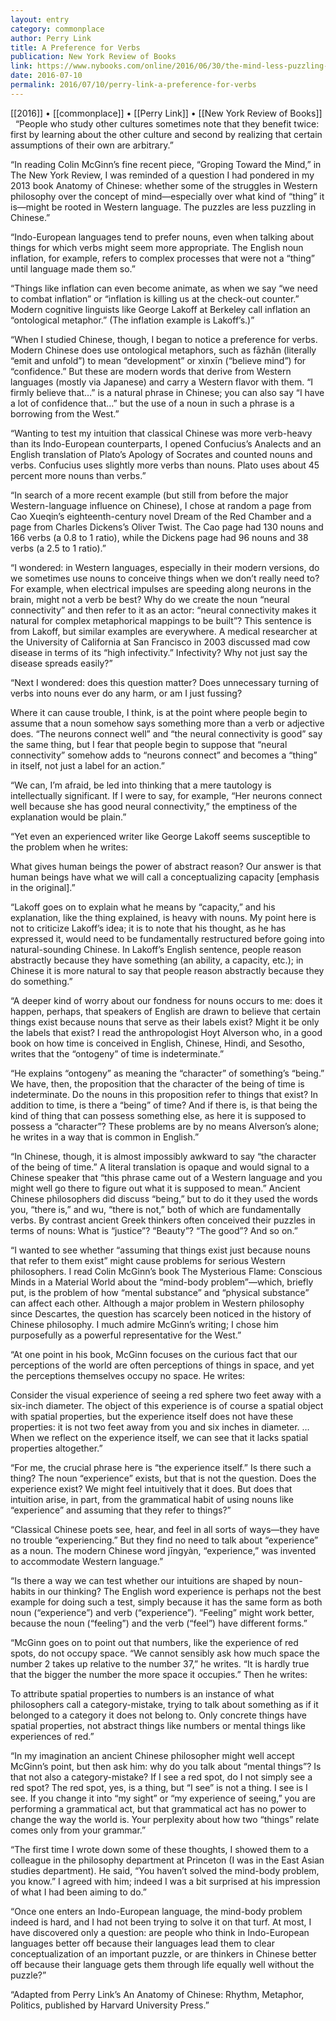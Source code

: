 ```yaml
---
layout: entry
category: commonplace
author: Perry Link
title: A Preference for Verbs
publication: New York Review of Books
link: https://www.nybooks.com/online/2016/06/30/the-mind-less-puzzling-in-chinese/
date: 2016-07-10
permalink: 2016/07/10/perry-link-a-preference-for-verbs
---
```


[[2016]] • [[commonplace]] • [[Perry Link]] • [[New York Review of Books]]
 
“People who study other cultures sometimes note that they benefit twice: first by learning about the other culture and second by realizing that certain assumptions of their own are arbitrary.”

“In reading Colin McGinn’s fine recent piece, “Groping Toward the Mind,” in The New York Review, I was reminded of a question I had pondered in my 2013 book Anatomy of Chinese: whether some of the struggles in Western philosophy over the concept of mind—especially over what kind of “thing” it is—might be rooted in Western language. The puzzles are less puzzling in Chinese.”

“Indo-European languages tend to prefer nouns, even when talking about things for which verbs might seem more appropriate. The English noun inflation, for example, refers to complex processes that were not a “thing” until language made them so.”

“Things like inflation can even become animate, as when we say “we need to combat inflation” or “inflation is killing us at the check-out counter.” Modern cognitive linguists like George Lakoff at Berkeley call inflation an “ontological metaphor.” (The inflation example is Lakoff’s.)”

“When I studied Chinese, though, I began to notice a preference for verbs. Modern Chinese does use ontological metaphors, such as fāzhăn (literally “emit and unfold”) to mean “development” or xὶnxīn (“believe mind”) for “confidence.” But these are modern words that derive from Western languages (mostly via Japanese) and carry a Western flavor with them. “I firmly believe that…” is a natural phrase in Chinese; you can also say “I have a lot of confidence that…” but the use of a noun in such a phrase is a borrowing from the West.”

“Wanting to test my intuition that classical Chinese was more verb-heavy than its Indo-European counterparts, I opened Confucius’s Analects and an English translation of Plato’s Apology of Socrates and counted nouns and verbs. Confucius uses slightly more verbs than nouns. Plato uses about 45 percent more nouns than verbs.”

“In search of a more recent example (but still from before the major Western-language influence on Chinese), I chose at random a page from Cao Xueqin’s eighteenth-century novel Dream of the Red Chamber and a page from Charles Dickens’s Oliver Twist. The Cao page had 130 nouns and 166 verbs (a 0.8 to 1 ratio), while the Dickens page had 96 nouns and 38 verbs (a 2.5 to 1 ratio).”

“I wondered: in Western languages, especially in their modern versions, do we sometimes use nouns to conceive things when we don’t really need to? For example, when electrical impulses are speeding along neurons in the brain, might not a verb be best? Why do we create the noun “neural connectivity” and then refer to it as an actor: “neural connectivity makes it natural for complex metaphorical mappings to be built”? This sentence is from Lakoff, but similar examples are everywhere. A medical researcher at the University of California at San Francisco in 2003 discussed mad cow disease in terms of its “high infectivity.” Infectivity? Why not just say the disease spreads easily?”

“Next I wondered: does this question matter? Does unnecessary turning of verbs into nouns ever do any harm, or am I just fussing?

Where it can cause trouble, I think, is at the point where people begin to assume that a noun somehow says something more than a verb or adjective does. “The neurons connect well” and “the neural connectivity is good” say the same thing, but I fear that people begin to suppose that “neural connectivity” somehow adds to “neurons connect” and becomes a “thing” in itself, not just a label for an action.”

“We can, I’m afraid, be led into thinking that a mere tautology is intellectually significant. If I were to say, for example, “Her neurons connect well because she has good neural connectivity,” the emptiness of the explanation would be plain.”

“Yet even an experienced writer like George Lakoff seems susceptible to the problem when he writes:

What gives human beings the power of abstract reason? Our answer is that human beings have what we will call a conceptualizing capacity [emphasis in the original].”

“Lakoff goes on to explain what he means by “capacity,” and his explanation, like the thing explained, is heavy with nouns. My point here is not to criticize Lakoff’s idea; it is to note that his thought, as he has expressed it, would need to be fundamentally restructured before going into natural-sounding Chinese. In Lakoff’s English sentence, people reason abstractly because they have something (an ability, a capacity, etc.); in Chinese it is more natural to say that people reason abstractly because they do something.”

“A deeper kind of worry about our fondness for nouns occurs to me: does it happen, perhaps, that speakers of English are drawn to believe that certain things exist because nouns that serve as their labels exist? Might it be only the labels that exist? I read the anthropologist Hoyt Alverson who, in a good book on how time is conceived in English, Chinese, Hindi, and Sesotho, writes that the “ontogeny” of time is indeterminate.”

“He explains “ontogeny” as meaning the “character” of something’s “being.” We have, then, the proposition that the character of the being of time is indeterminate. Do the nouns in this proposition refer to things that exist? In addition to time, is there a “being” of time? And if there is, is that being the kind of thing that can possess something else, as here it is supposed to possess a “character”? These problems are by no means Alverson’s alone; he writes in a way that is common in English.”

“In Chinese, though, it is almost impossibly awkward to say “the character of the being of time.” A literal translation is opaque and would signal to a Chinese speaker that “this phrase came out of a Western language and you might well go there to figure out what it is supposed to mean.” Ancient Chinese philosophers did discuss “being,” but to do it they used the words you, “there is,” and wu, “there is not,” both of which are fundamentally verbs. By contrast ancient Greek thinkers often conceived their puzzles in terms of nouns: What is “justice”? “Beauty”? “The good”? And so on.”

“I wanted to see whether “assuming that things exist just because nouns that refer to them exist” might cause problems for serious Western philosophers. I read Colin McGinn’s book The Mysterious Flame: Conscious Minds in a Material World about the “mind-body problem”—which, briefly put, is the problem of how “mental substance” and “physical substance” can affect each other. Although a major problem in Western philosophy since Descartes, the question has scarcely been noticed in the history of Chinese philosophy. I much admire McGinn’s writing; I chose him purposefully as a powerful representative for the West.”

“At one point in his book, McGinn focuses on the curious fact that our perceptions of the world are often perceptions of things in space, and yet the perceptions themselves occupy no space. He writes:

Consider the visual experience of seeing a red sphere two feet away with a six-inch diameter. The object of this experience is of course a spatial object with spatial properties, but the experience itself does not have these properties: it is not two feet away from you and six inches in diameter. …When we reflect on the experience itself, we can see that it lacks spatial properties altogether.”

“For me, the crucial phrase here is “the experience itself.” Is there such a thing? The noun “experience” exists, but that is not the question. Does the experience exist? We might feel intuitively that it does. But does that intuition arise, in part, from the grammatical habit of using nouns like “experience” and assuming that they refer to things?”

“Classical Chinese poets see, hear, and feel in all sorts of ways—they have no trouble “experiencing.” But they find no need to talk about “experience” as a noun. The modern Chinese word jīngyàn, “experience,” was invented to accommodate Western language.”

“Is there a way we can test whether our intuitions are shaped by noun-habits in our thinking? The English word experience is perhaps not the best example for doing such a test, simply because it has the same form as both noun (“experience”) and verb (“experience”). “Feeling” might work better, because the noun (“feeling”) and the verb (“feel”) have different forms.”

“McGinn goes on to point out that numbers, like the experience of red spots, do not occupy space. “We cannot sensibly ask how much space the number 2 takes up relative to the number 37,” he writes. “It is hardly true that the bigger the number the more space it occupies.” Then he writes:

To attribute spatial properties to numbers is an instance of what philosophers call a category-mistake, trying to talk about something as if it belonged to a category it does not belong to. Only concrete things have spatial properties, not abstract things like numbers or mental things like experiences of red.”

“In my imagination an ancient Chinese philosopher might well accept McGinn’s point, but then ask him: why do you talk about “mental things”? Is that not also a category-mistake? If I see a red spot, do I not simply see a red spot? The red spot, yes, is a thing, but “I see” is not a thing. I see is I see. If you change it into “my sight” or “my experience of seeing,” you are performing a grammatical act, but that grammatical act has no power to change the way the world is. Your perplexity about how two “things” relate comes only from your grammar.”

“The first time I wrote down some of these thoughts, I showed them to a colleague in the philosophy department at Princeton (I was in the East Asian studies department). He said, “You haven’t solved the mind-body problem, you know.” I agreed with him; indeed I was a bit surprised at his impression of what I had been aiming to do.”

“Once one enters an Indo-European language, the mind-body problem indeed is hard, and I had not been trying to solve it on that turf. At most, I have discovered only a question: are people who think in Indo-European languages better off because their languages lead them to clear conceptualization of an important puzzle, or are thinkers in Chinese better off because their language gets them through life equally well without the puzzle?”

“Adapted from Perry Link’s An Anatomy of Chinese: Rhythm, Metaphor, Politics, published by Harvard University Press.”
